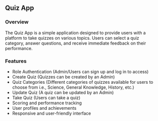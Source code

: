 ## Quiz App
### Overview
The Quiz App is a simple application designed to provide users with a platform to take quizzes on various topics. Users can select a quiz category, answer questions, and receive immediate feedback on their performance.
### Features
* Role Authentication (Admin/Users can sign up and log in to access)
* Create Quiz (Quizzes can be created by an Admin)
* Quiz Categories (Different categories of quizzes available for users to choose from i.e., Science, General Knowledge, History, etc.)
* Update Quiz (A quiz can be updated by an Admin)
* Take Quiz (Users can take a quiz)
* Scoring and performance tracking
* User profiles and achievements
* Responsive and user-friendly interface
